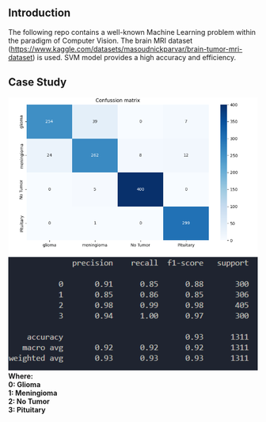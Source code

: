 ## Introduction
The following repo contains a well-known Machine Learning problem within the paradigm of Computer Vision. The brain MRI dataset (https://www.kaggle.com/datasets/masoudnickparvar/brain-tumor-mri-dataset) is used. SVM model provides a high accuracy and efficiency.

## Case Study
<img src="plots/confussion.png" alt="confussion matrix" width="600">
<img src="plots/stats.png" alt="confussion matrix" width="600">
<strong>Where:<br>
        0: Glioma<br>
        1: Meningioma<br>
        2: No Tumor<br>
        3: Pituitary
</strong>
